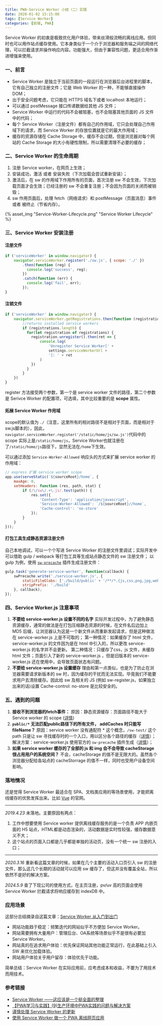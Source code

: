 ```yaml
---
title: PWA-Service Worker 小结（二）实践
date: 2020-01-02 15:15:08
tags: [Service Worker]
categories: [前端, PWA]
---
```

Service Worker 的初衷是极致优化用户体验，带来丝滑般流畅的离线应用。但同时也可以用作站点缓存使用。它本身类似于一个介于浏览器和服务端之间的网络代理，可以拦截请求并操作响应内容。功能强大，但由于兼容性问题，更适合用作渐进增强来使用。

<!--more-->

### 一、前言
* Service Worker 是独立于当前页面的一段运行在浏览器后台进程里的脚本，它有自己独立的注册文件；它是 Web Worker 的一种，不能够直接操作 DOM；
* 出于安全问题考虑，它只能在 HTTPS 域名下或者 localhost 本地运行；
* 可以通过 postMessage 接口传递数据给其他 JS 文件；
* Service Worker 中运行的代码不会被阻塞，也不会阻塞其他页面的 JS 文件中的代码；
* 每个 Service Worker（注册文件）都有自己的作用域，它只会处理自己作用域下的请求，而 Service Worker 的存放位置就是它的最大作用域；
* 缓存的资源存储在 Cache Storage 中，缓存不会过期，但是浏览器对每个网站的 Cache Storage 的大小有硬性限制，所以需要清理不必要的缓存；

### 二、Service Worker 的生命周期
1. 注册 Service worker，在网页上生效；
2. 安装成功，激活 或者 安装失败（下次加载会尝试重新安装）；
3. 激活后，在 sw 的作用域下作用所有的页面，首次注册 sw 不会生效，下次加载页面才会生效；已经注册的 sw 不会重复注册；不会因为页面的关闭而被销毁；
4. sw 作用页面后，处理 fetch（网络请求）和 postMessage（页面消息）事件 或者 被终止（节省内存）。

{% asset_img "Service-Worker-Lifecycle.png" "Service Worker Lifecycle" %}

### 三、Service Worker 安装注册
#### 注册文件
````javascript
if ('serviceWorker' in window.navigator) {
    navigator.serviceWorker.register('./sw.js', { scope: './' })
        .then(function (reg) {
          console.log('success', reg);
        })
        .catch(function (err) {
          console.log('fail', err);
        });
}
````

#### 注销文件
````javascript
if ('serviceWorker' in window.navigator) {
    navigator.serviceWorker.getRegistrations.then(function (registrations) {
        //returns installed service workers
        if (registrations.length) {
          for(let registration of registrations) {
            registration.unregister().then(ret => {
                console.log(
                    'Unregister Service Worker[' +
                    settings.serviceWorkerUrl +
                    ']: ' + ret
                )
            })
          }
        }
    })
}
````

register 方法接受两个参数，第一个是 service worker 文件的路径，第二个参数是 Serivce Worker 的配置项，可选填，其中比较重要的是 __scope__ 属性。

#### 拓展 Service Worker 作用域

scope的默认值为 `./`（注意，这里所有的相对路径不是相对于页面，而是相对于sw.js脚本的），因此，`navigator.serviceWorker.register('/static/home/js/sw.js')`代码中的 scope 实际上是`/static/home/js`，Service Worker也就注册在了`/static/home/js`路径下，显然无法在`/home`下生效。

可以通过添加 `Service-Worker-Allowed` 响应头的方式来扩展 service worker 的作用域：
````javascript
// express 扩展 service worker scope
app.use(serveStatic(`${sourceRoot}/home`, {
    maxAge: 0,
    setHeaders: function (res, path, stat) {
        if (/\/sw\/.+\.js/.test(path)) {
            res.set({
                'Content-Type': 'application/javascript',
                'Service-Worker-Allowed': `/${sourceRoot}//home`,
                'Cache-control': 'no-store'
            });
        }
    }
}));

````

#### 打包工具生成静态资源注册文件

自己本地调试，可以一个个写进 Service Worker 的注册文件里调试；实际开发中可以借助 gulp / webpack 等打包工具等生成站点静态文件的 sw 注册文件；
以 gulp 为例，使用 [`sw-precache`](https://github.com/GoogleChromeLabs/sw-precache) 插件生成注册文件：
````javascript
gulp.task('generate-service-worker', function(callback) {
    swPrecache.write('./service-worker.js', {
        staticFileGlobs: ['./build/public' + '/**/*.{js,css,png,jpg,webp,gif,svg,eot,ttf,woff}'],
        stripPrefix: './build'
    }, callback);
});
````

### 四、Service Worker.js 注意事项
1. __不要给 service-worker.js 设置不同的名字__
实际开发过程中，为了避免静态资源缓存，通常的做法是在打包压缩静态资源的时候，在文件名后边加上 MD5 后缀，让浏览器认为这是一个新文件从而重新发起请求，但是这种做法在 service-worker.js 上是不可取的；
第一种情况：如果缓存了 html 文件，service-worker.js 的文件因为是在 html 中引入的，所以更改 service-worker.js 的名字并不会更新。
第二种情况：只缓存了css，js 文件，未缓存 html 文件；页面引入了新的 service-worker.js ，但是旧版本的 service-worker.js 还在使用中，会导致页面状态有问题。
2. __不要给 service-worker.js 设置缓存__
理由和第一点类似，也是为了防止在浏览器需要请求新版本的 sw 时，因为缓存的干扰而无法实现。毕竟我们不能要求用户去清除缓存。因此给 sw 及相关的 JS (例如 sw-register.js，如果独立出来的话)设置 Cache-control: no-store 是比较安全的。

### 五、遇到的问题
1. __接收不到浏览器的fetch事件：__
原因：静态资源缓存：页面路径不能大于 Service worker 的 scope ([详情](https://juejin.im/post/5b06a7b3f265da0dd8567513#heading-8))
2. __`public/*` 无法匹配public路径下的所有文件， addCaches 时只能写fileName？__
原因：service worker 没有通配符 * 这个概念，`/sw-test/` 这个 path 只是让 sw 寻找缓存时的一个入口，用以区分各个路径的缓存（[详情](https://stackoverflow.com/questions/46830493/is-there-any-way-to-cache-all-files-of-defined-folder-path-in-service-worker)）；
解决方案：service-worker.js 使用官方的 `sw-precache` 插件生成（[详情](https://stackoverflow.com/questions/46208326/for-serviceworker-cache-addall-how-do-the-urls-work/46213137#46213137)）；
3. __如果 service worker 缓存的了全部的 js 和 img 会不会导致 cacheStorage 很占用用户的系统空间？__
不会，cacheStorage 的值不是无限大的。虽然各个浏览器分配给各站点的 cacheStorrage 的值不一样，同时也受用户设备空间影响。

### 落地情况
还是觉得 Service Worker 最适合在 SPA、文档类应用的等场景使用，才能把离线缓存的优势发挥出来。比如 [Vue](https://cn.vuejs.org/) 的官网。<hr/>
*2019.4.23*
未落地。主要原因有两点： 
1. 工作中想要使用 Service worker 提供离线缓存服务的是一个负责 APP 内嵌页面的 H5 站点，HTML都是动态渲染的，活动数据是实时性较强，缓存数据意义不大；
2. 这个站点的页面入口都是几乎都是单独的活动页，没有一个统一 sw 注册的入口；

<hr/>

*2020.3.16*
重新看这篇文章的时候，如果在几个主要的活动入口页引入 sw 的注册文件，那么这几个长期的活动就可以应用 sw 缓存了，但这并没有覆盖全站，所以依然不是好的解决方案。

*2024.5.9*
查了下现公司的使用方式，在主页注册，pv/uv 高的页面会使用 Service Worker 拦截请求将响应缓存到 indexDB 中。

### 应用场景
这部分总结摘录自这篇文章：[Service Worker 从入门到出门](https://juejin.im/post/5d26aec1f265da1ba56b47ea#heading-6)

* 网站功能趋于稳定：频繁迭代的网站似乎不方便加 Service Worker。
* 网站需要拥有大量用户：管理后台、OA系统等场景似乎不是很有必要加 Service Worker。
* 网站真的在追求用户体验：优先保证网站其他功能正常运行，在此基础上引入 SW 来优化加载体验。
* 网站用户体验关乎用户留存：体验优先于功能。
  
简单总结：Service Worker 在实际应用前，应考虑成本和收益，不要为了用技术而用技术。

### 参考链接
* [Service Worker ——这应该是一个挺全面的整理](https://juejin.im/post/5b06a7b3f265da0dd8567513#heading-1)
* [【PWA学习与实践】(9)生产环境中PWA实践的问题与解决方案](https://www.jianshu.com/p/7eae75f46467)
* [谨慎处理 Service Worker 的更新](https://zhuanlan.zhihu.com/p/51118741)
* [使用 Service Worker 做一个 PWA 离线网页应用](https://www.sohu.com/a/197477344_463987)